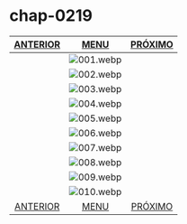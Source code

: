 # chap-0219
|[ANTERIOR](/chap-0218/readme.md)|[MENU](/readme.md)|[PRÓXIMO](/chap-0220/readme.md)|
 |:--:|:--:|:--:|
||![001.webp](001.webp)||
||![002.webp](002.webp)||
||![003.webp](003.webp)||
||![004.webp](004.webp)||
||![005.webp](005.webp)||
||![006.webp](006.webp)||
||![007.webp](007.webp)||
||![008.webp](008.webp)||
||![009.webp](009.webp)||
||![010.webp](010.webp)||
|[ANTERIOR](/chap-0218/readme.md)|[MENU](/readme.md)|[PRÓXIMO](/chap-0220/readme.md)|
